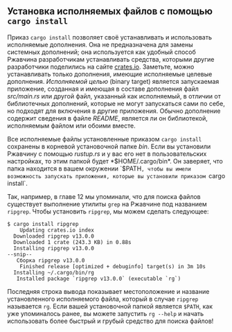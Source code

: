 <!-- Old link, do not remove -->

<a id="installing-binaries-from-cratesio-with-cargo-install"></a>

## Установка исполняемых файлов с помощью `cargo install`

Приказ `cargo install` позволяет своё устанавливать и использовать исполняемые дополнения. Она не предназначена для замены системных дополнений; она используется как удобный способ Ржавчина разработчикам устанавливать средства, которыми другие разработчики поделились на сайте [crates.io](https://crates.io/). Заметьте, можно устанавливать только дополнения, имеющие исполняемые целевые дополнения. *Исполняемой целью* (binary target) является запускаемая приложение, созданная и имеющая в составе дополнения файл *src/main.rs* или другой файл, указанный как исполняемый, в отличии от библиотечных дополнений, которые не могут запускаться сами по себе, но подходят для включения в другие приложения. Обычно дополнение содержит сведения в файле *README*, является ли он библиотекой, исполняемым файлом или обоими вместе.

Все исполняемые файлы установленные приказом `cargo install` сохранены в корневой установочной папке *bin*. Если вы установили Ржавчину с помощью *rustup.rs* и у вас его нет в пользовательских настройках, то этим папкой будет *$HOME/.cargo/bin*. Он заверяет, что папка находится в вашем окружении `$PATH`, чтобы вы имели возможность запускать приложения, которые вы установили приказом `cargo install`.

Так, например, в главе 12 мы упоминали, что для поиска файлов существует выполнение утилиты `grep` на Ржавчине под названием `ripgrep`. Чтобы установить `ripgrep`, мы можем сделать следующее:

<!-- manual-regeneration
cargo install something you don't have, copy relevant output below
-->

```console
$ cargo install ripgrep
    Updating crates.io index
  Downloaded ripgrep v13.0.0
  Downloaded 1 crate (243.3 KB) in 0.88s
  Installing ripgrep v13.0.0
--snip--
   Сборка ripgrep v13.0.0
    Finished release [optimized + debuginfo] target(s) in 3m 10s
  Installing ~/.cargo/bin/rg
   Installed package `ripgrep v13.0.0` (executable `rg`)
```

Последняя строка вывода показывает местоположение и название установленного исполняемого файла, который в случае `ripgrep` называется `rg`. Если вашей установочной папкой является `$PATH`, как уже упоминалось ранее, вы можете запустить `rg --help` и начать использовать более быстрый и грубый средство для поиска файлов!
